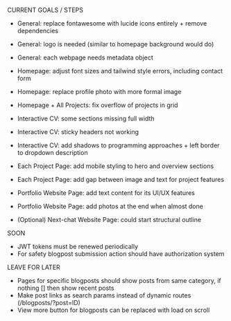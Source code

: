 CURRENT GOALS / STEPS
- General: replace fontawesome with lucide icons entirely + remove dependencies
- General: logo is needed (similar to homepage background would do)
- General: each webpage needs metadata object

- Homepage: adjust font sizes and tailwind style errors, including contact form
- Homepage: replace profile photo with more formal image
- Homepage + All Projects: fix overflow of projects in grid

- Interactive CV: some sections missing full width
- Interactive CV: sticky headers not working
- Interactive CV: add shadows to programming approaches + left border to dropdown description

- Each Project Page: add mobile styling to hero and overview sections
- Each Project Page: add gap between image and text for project features

- Portfolio Website Page: add text content for its UI/UX features
- Portfolio Website Page: add photos at the end when almost done

- (Optional) Next-chat Website Page: could start structural outline



SOON
- JWT tokens must be renewed periodically
- For safety blogpost submission action should have authorization system

LEAVE FOR LATER
- Pages for specific blogposts should show posts from same category, if nothing [] then show recent posts
- Make post links as search params instead of dynamic routes (/blogposts/?post=ID) 
- View more button for blogposts can be replaced with load on scroll 






